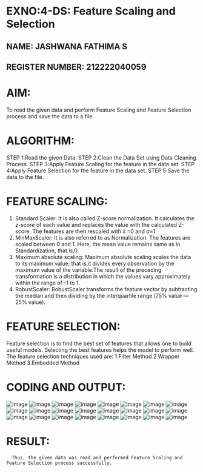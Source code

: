 # EXNO:4-DS: Feature Scaling and Selection
## NAME: JASHWANA FATHIMA S
## REGISTER NUMBER: 212222040059
# AIM:
To read the given data and perform Feature Scaling and Feature Selection process and save the
data to a file.

# ALGORITHM:
STEP 1:Read the given Data.
STEP 2:Clean the Data Set using Data Cleaning Process.
STEP 3:Apply Feature Scaling for the feature in the data set.
STEP 4:Apply Feature Selection for the feature in the data set.
STEP 5:Save the data to the file.

# FEATURE SCALING:
1. Standard Scaler: It is also called Z-score normalization. It calculates the z-score of each value and replaces the value with the calculated Z-score. The features are then rescaled with x̄ =0 and σ=1
2. MinMaxScaler: It is also referred to as Normalization. The features are scaled between 0 and 1. Here, the mean value remains same as in Standardization, that is,0.
3. Maximum absolute scaling: Maximum absolute scaling scales the data to its maximum value; that is,it divides every observation by the maximum value of the variable.The result of the preceding transformation is a distribution in which the values vary approximately within the range of -1 to 1.
4. RobustScaler: RobustScaler transforms the feature vector by subtracting the median and then dividing by the interquartile range (75% value — 25% value).

# FEATURE SELECTION:
Feature selection is to find the best set of features that allows one to build useful models. Selecting the best features helps the model to perform well.
The feature selection techniques used are:
1.Filter Method
2.Wrapper Method
3.Embedded Method

# CODING AND OUTPUT:
![image](https://github.com/user-attachments/assets/39a94e96-3e1e-49d8-b366-059e10e5cf4a)
![image](https://github.com/user-attachments/assets/d99ce5dc-becd-4a4e-b1eb-c4fe3b1b9aeb)
![image](https://github.com/user-attachments/assets/fab99bbc-ab3d-4a08-9cce-306712dd8daa)
![image](https://github.com/user-attachments/assets/a9ac5cc0-dac4-4279-9fcd-55b27330372d)
![image](https://github.com/user-attachments/assets/08577395-1e6b-42b5-83f2-b48b2ef7e646)
![image](https://github.com/user-attachments/assets/3d31e0c1-2225-4dee-90b5-eec0f804fc6d)
![image](https://github.com/user-attachments/assets/3ffefe8d-8c22-4f1d-b158-40ceb2262742)
![image](https://github.com/user-attachments/assets/cdf32e53-6d5e-42de-8120-1af511dc7a8d)
![image](https://github.com/user-attachments/assets/2b759249-a2dc-469e-98a1-a1f5297fc2d8)
![image](https://github.com/user-attachments/assets/df0f2906-30ef-4581-a301-2fdc65583cf9)
![image](https://github.com/user-attachments/assets/d5a3192c-7839-49cb-b5f3-5506db80bad2)
![image](https://github.com/user-attachments/assets/08246d0b-18f1-41b0-8dc3-94e0ec10babf)
![image](https://github.com/user-attachments/assets/3a4a77fd-6245-4c35-a249-c9869d508585)
![image](https://github.com/user-attachments/assets/33d68622-f56b-4e07-ade2-f523264f10e3)
![image](https://github.com/user-attachments/assets/77b70aa5-3165-49d3-8791-0a87fe6ea3b8)
![image](https://github.com/user-attachments/assets/e2f85d0a-6419-4e92-b45e-6797b6848774)
![image](https://github.com/user-attachments/assets/e97c9af3-95f8-424c-b176-b1f41a630a52)
![image](https://github.com/user-attachments/assets/fafa9382-a29a-4357-82b6-f997290d8e8f)
![image](https://github.com/user-attachments/assets/05b4537f-16a0-4230-90b9-8145ff4bfee2)
![image](https://github.com/user-attachments/assets/1890337f-eb46-4643-9789-5d253f9d24c1)
![image](https://github.com/user-attachments/assets/73ef2f3e-05ed-4bdc-a143-944af8919cba)
![image](https://github.com/user-attachments/assets/64d8dae4-5259-4e90-bedc-b4b62629ecfc)
![image](https://github.com/user-attachments/assets/6c726b21-99b2-4ce4-9638-b4d0a45e3d02)
![image](https://github.com/user-attachments/assets/06353252-9714-430d-9fdd-e2f3ca2d9b64)

# RESULT:
      Thus, the given data was read and performed Feature Scaling and Feature Selection process successfully.
